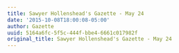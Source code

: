 ```yaml
---
title: Sawyer Hollenshead's Gazette - May 24
date: '2015-10-08T18:00:08-05:00'
author: Gazette
uuid: 5164a6fc-5f5c-444f-bbe4-6661c017982f
original_title: Sawyer Hollenshead's Gazette - May 24
---
```



